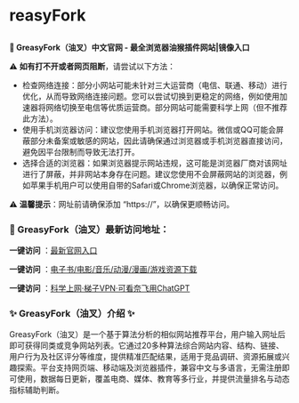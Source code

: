 # reasyFork<h2>
  <strong>💙 GreasyFork（油叉）中文官网 - 最全浏览器油猴插件网站|镜像入口</strong>
</h2>
<p>⚠ <strong>如有打不开或者网页阻断</strong>，请尝试以下方法：</p>
<ul>
  <li>检查网络连接：部分小网站可能未针对三大运营商（电信、联通、移动）进行优化，从而导致网络连接问题。您可以尝试切换到更稳定的网络，例如使用加速器将网络切换至电信等优质运营商。部分网站可能需要科学上网（但不推荐此方法）。</li>
  <li>使用手机浏览器访问：建议您使用手机浏览器打开网站。微信或QQ可能会屏蔽部分未备案或敏感的网站，因此请确保通过浏览器或手机浏览器直接访问，避免因平台限制而导致无法打开。</li>
  <li>选择合适的浏览器：如果浏览器提示网站违规，这可能是浏览器厂商对该网址进行了屏蔽，并非网站本身存在问题。建议您使用不会屏蔽网站的浏览器，例如苹果手机用户可以使用自带的Safari或Chrome浏览器，以确保正常访问。</li>
</ul>
<p>⚠ <strong>温馨提示</strong>：网址前请确保添加 “https://”，以确保更顺畅访问。</p>

<h3>
  <strong>📌 GreasyFork（油叉）最新访问地址：</strong>
</h3>

<p> <strong>一键访问</strong> ：<a href="https://greasyfork.wwwnav.com/"target="_blank">最新官网入口</a></p>
<p><strong>一键访问</strong> ：<a href="https://wangpanziyuan.pages.dev/" target="_blank">电子书/电影/音乐/动漫/漫画/游戏资源下载</a></p>
<p><strong>一键访问</strong> ：<a href="http://ip.harmonylink.net/share/e82025" target="_blank">科学上网·梯子VPN·可看奈飞用ChatGPT</a></p>
<h3>


  <strong>✨ GreasyFork（油叉）介绍 ✨</strong>
</h3>
<p>GreasyFork（油叉）是一个基于算法分析的相似网站推荐平台，用户输入网址后即可获得同类或竞争网站列表。它通过20多种算法综合网站内容、结构、链接、用户行为及社区评分等维度，提供精准匹配结果，适用于竞品调研、资源拓展或兴趣探索。平台支持网页端、移动端及浏览器插件，兼容中文与多语言，无需注册即可使用，数据每日更新，覆盖电商、媒体、教育等多行业，并提供流量排名与动态指标辅助判断。</p>
